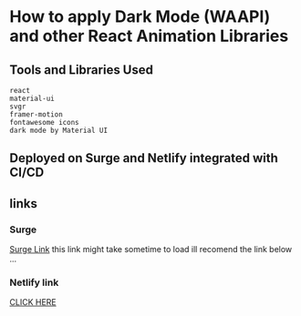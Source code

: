 #  How to apply Dark Mode (WAAPI) and other React Animation Libraries  

## Tools and Libraries Used
    react 
    material-ui
    svgr
    framer-motion
    fontawesome icons
    dark mode by Material UI
    
## Deployed on Surge and Netlify integrated with CI/CD
## links

### Surge
[Surge Link](https://saadaslam-demo.netlify.app/)
       this link might take sometime to load  ill recomend the link below ...
### Netlify link



[CLICK HERE](https://saadaslam-demo.netlify.app/)

